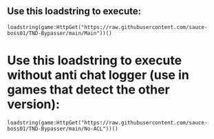 ## Use this loadstring to execute:
`loadstring(game:HttpGet("https://raw.githubusercontent.com/sauce-boss01/TND-Bypasser/main/Main"))()`

# Use this loadstring to execute without anti chat logger (use in games that detect the other version):
`loadstring(game:HttpGet("https://raw.githubusercontent.com/sauce-boss01/TND-Bypasser/main/No-ACL"))()`
